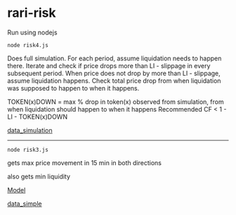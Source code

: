 # rari-risk

Run using nodejs

`node risk4.js`

Does full simulation. For each period, assume liquidation needs to happen there. Iterate and check if price drops more than LI - slippage in every subsequent period. When price does not drop by more than LI - slippage, assume liquidation happens. Check total price drop from when liquidation was supposed to happen to when it happens.

TOKEN(x)DOWN = max % drop in token(x) observed from simulation, from when liquidation should happen to when it happens
Recommended CF < 1 - LI - TOKEN(x)DOWN

[data_simulation](data_simulation.txt)

--------------------------------------------------------------------

`node risk3.js`

gets max price movement in 15 min in both directions 

also gets min liquidity

[Model](https://hackmd.io/@rari/SkHFrVVUd)

[data_simple](data_simple.txt)